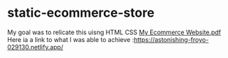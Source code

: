 # static-ecommerce-store

My goal was to relicate this uisng HTML CSS
[My Ecommerce Website.pdf](https://github.com/Stephen-Heff/static-ecommerce-store/files/11578527/My.Ecommerce.Website.pdf)
Here ia a link to what I was able to achieve :https://astonishing-froyo-029130.netlify.app/
